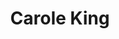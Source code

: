 ---
title: "Carole King"
summary: "Carole King Klein is an American singer-songwriter and musician who has been active since 1958, initially as one of the staff songwriters at the Brill Building and later as a solo artist. Widely regarded as a highly significant and influential musician, King is the most successful female songwriter of the latter half of the 20th century in the US, having written or co-written 118 pop hits on the Billboard Hot 100. King also wrote 61 hits that charted in the UK, making her the most successful female songwriter on the UK singles charts between 1962 and 2005.King's major success began in the 1960s when she and her first husband, Gerry Goffin, wrote more than two dozen chart hits, many of which have become standards, for numerous artists. She has continued writing for other artists since then. King's success as a performer in her own right did not come until the 1970s, when she sang her own songs, accompanying herself on the piano, in a series of albums and concerts. After experiencing commercial disappointment with her debut album Writer, King scored her breakthrough with the album Tapestry, which topped the U.S. album chart for 15 weeks in 1971 and remained on the charts for more than six years.King has made 25 solo albums, the most successful being Tapestry, which held the record for most weeks at No. 1 by a female artist for more than 20 years. Her record sales were estimated at more than 75 million copies worldwide. She has won four Grammy Awards and was inducted into the Songwriters Hall of Fame. She has been inducted twice into the Rock and Roll Hall of Fame, as a performer and songwriter. She is the recipient of the 2013 Library of Congress Gershwin Prize for Popular Song, the first woman to be so honored. She is also a 2015 Kennedy Center Honoree."
image: "carole-king.jpg"
apple_music_artist_url: "https://music.apple.com/gb/artist/carole-king/34495"
wikipedia_url: "https://en.wikipedia.org/wiki/Carole_King"
---